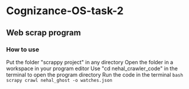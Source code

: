 # Cognizance-OS-task-2
## Web scrap program
### How to use

Put the folder "scrappy project" in any directory
Open the folder in a workspace in your program editor
Use "cd nehal_crawler_code" in the terminal to open the program directory
Run the code in the terminal ```bash scrapy crawl nehal_ghost -o watches.json```  
